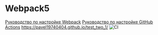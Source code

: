 # Webpack5

[Руководство по настройке Webpack](https://webpack.js.org/guides/)
[Руководство по настройке GitHub Actions](https://docs.github.com/en/actions/quickstart)
https://pavel19740404.github.io/test_two_1/
![CI](https://github.com/Pavel19740404/test_two_1/actions/workflows/web.yml/badge.svg)

